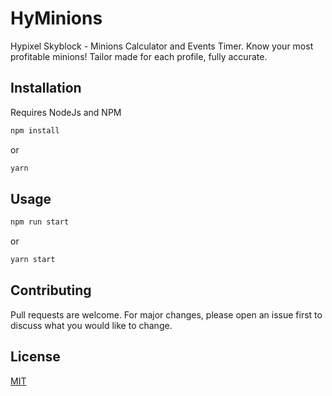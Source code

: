 # HyMinions

Hypixel Skyblock - Minions Calculator and Events Timer. Know your most profitable minions! Tailor made for each profile, fully accurate.

## Installation

Requires NodeJs and NPM

```bash
npm install
```

or

```bash
yarn
```

## Usage

```bash
npm run start
```

or

```bash
yarn start
```

## Contributing
Pull requests are welcome. For major changes, please open an issue first to discuss what you would like to change.

## License
[MIT](https://choosealicense.com/licenses/mit/)